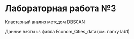 # Лабораторная работа №3
Кластерный анализ методом DBSCAN

Данные взяты из файла Econom_Cities_data (см. папку lab1)